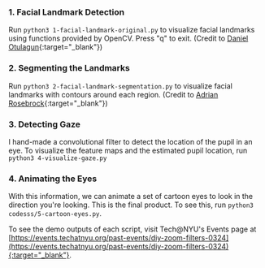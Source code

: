 ### 1. Facial Landmark Detection
Run `python3 1-facial-landmark-original.py` to visualize facial landmarks using functions provided by OpenCV.
Press "q" to exit. (Credit to [Daniel Otulagun](https://github.com/Danotsonof/){:target="_blank"})

### 2. Segmenting the Landmarks
Run `python3 2-facial-landmark-segmentation.py` to visualize facial landmarks with contours around each region.
(Credit to [Adrian Rosebrock](https://github.com/jrosebr1){:target="_blank"})

### 3. Detecting Gaze
I hand-made a convolutional filter to detect the location of the pupil in an eye. To visualize
the feature maps and the estimated pupil location, run\
`python3 4-visualize-gaze.py`

### 4. Animating the Eyes
With this information, we can animate a set of cartoon eyes to look in the direction
you're looking. This is the final product. To see this, run
`python3 codesss/5-cartoon-eyes.py`.

To see the demo outputs of each script, visit Tech@NYU's Events page at
[https://events.techatnyu.org/past-events/diy-zoom-filters-0324](https://events.techatnyu.org/past-events/diy-zoom-filters-0324){:target="_blank"}.